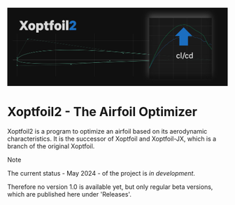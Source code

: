 

![XO2](images/Xoptfoil2.png "Xoptfoil2")

# Xoptfoil2 - The Airfoil Optimizer 
Xoptfoil2 is a program to optimize an airfoil based on its aerodynamic characteristics. 
It is the successor of Xoptfoil and Xoptfoil-JX, which is a branch of the original Xoptfoil.

>[!NOTE]
>The current status - May 2024 - of the project is *in development*. 

Therefore no version 1.0 is available yet, but only regular beta versions, which are published here under 'Releases'. 